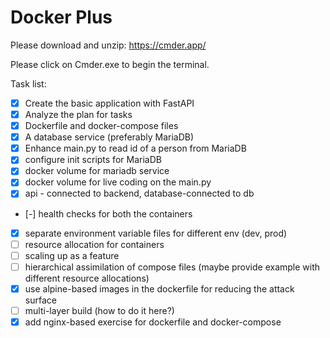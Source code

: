 # Docker Plus

Please download and unzip: https://cmder.app/

Please click on Cmder.exe to begin the terminal.

Task list: 

- [x] Create the basic application with FastAPI
- [x] Analyze the plan for tasks
- [x] Dockerfile and docker-compose files
- [x] A database service (preferably MariaDB)
- [x] Enhance main.py to read id of a person from MariaDB
- [x] configure init scripts for MariaDB
- [x] docker volume for mariadb service
- [x] docker volume for live coding on the main.py
- [x] api - connected to backend, database-connected to db
- [-] health checks for both the containers
- [x] separate environment variable files for different env (dev, prod)
- [ ] resource allocation for containers 
- [ ] scaling up as a feature
- [ ] hierarchical assimilation of compose files (maybe provide example with different resource allocations)
- [x] use alpine-based images in the dockerfile for reducing the attack surface
- [ ] multi-layer build (how to do it here?)
- [x] add nginx-based exercise for dockerfile and docker-compose